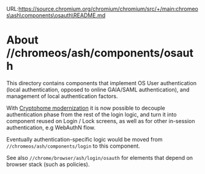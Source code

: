 URL:https://source.chromium.org/chromium/chromium/src/+/main:chromeos\ash\components\osauth\README.md
# About //chromeos/ash/components/osauth

This directory contains components that implement OS User authentication
(local authentication, opposed to online GAIA/SAML authentication), and
management of local authentication factors.

With
[Cryptohome modernization](https://chromium.googlesource.com/chromiumos/platform2/+/HEAD/cryptohome/docs/cryptohome_modernization_apis.md)
it is now possible to decouple authentication phase from the rest of the
login logic, and turn it into component reused on Login / Lock screens, as
well as for other in-session authentication, e.g WebAuthN flow.

Eventually authentication-specific logic would be moved from
`//chromeos/ash/components/login` to this component.

See also `//chrome/browser/ash/login/osauth` for elements that depend on
browser stack (such as policies).
